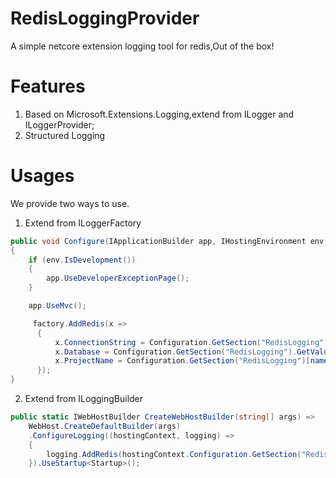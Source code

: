 # RedisLoggingProvider
A simple netcore extension logging tool for redis,Out of the box!

# Features
1. Based on Microsoft.Extensions.Logging,extend from ILogger and ILoggerProvider;
2. Structured Logging

# Usages
We provide two ways to use.
1. Extend from ILoggerFactory
```c#
public void Configure(IApplicationBuilder app, IHostingEnvironment env, ILoggerFactory factory)
{
    if (env.IsDevelopment())
    {
        app.UseDeveloperExceptionPage();
    }

    app.UseMvc();

     factory.AddRedis(x =>
      {
          x.ConnectionString = Configuration.GetSection("RedisLogging")[nameof(RedisLoggingConfiguration.ConnectionString)];
          x.Database = Configuration.GetSection("RedisLogging").GetValue<int>(nameof(RedisLoggingConfiguration.Database));
          x.ProjectName = Configuration.GetSection("RedisLogging")[nameof(RedisLoggingConfiguration.ProjectName)];
      });
}
```

2. Extend from ILoggingBuilder
```c#
public static IWebHostBuilder CreateWebHostBuilder(string[] args) =>
    WebHost.CreateDefaultBuilder(args)
    .ConfigureLogging((hostingContext, logging) =>
    {
        logging.AddRedis(hostingContext.Configuration.GetSection("RedisLogging"));
    }).UseStartup<Startup>();
```
